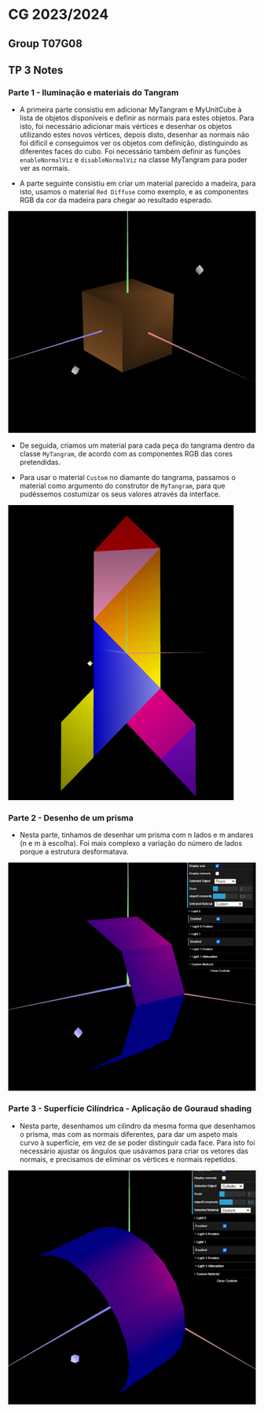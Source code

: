 # CG 2023/2024

## Group T07G08

## TP 3 Notes

### Parte 1 - Iluminação e materiais do Tangram

- A primeira parte consistiu em adicionar MyTangram e MyUnitCube à lista de objetos disponíveis e definir as normais para estes objetos. Para isto, foi necessário adicionar mais vértices e desenhar os objetos utilizando estes novos vértices, depois disto, desenhar as normais não foi difícil e conseguimos ver os objetos com definição, distinguindo as diferentes faces do cubo. Foi necessário também definir as funções `enableNormalViz` e `disableNormalViz` na classe MyTangram para poder ver as normais.

- A parte seguinte consistiu em criar um material parecido a madeira, para isto, usamos o material `Red Diffuse` como exemplo, e as componentes RGB da cor da madeira para chegar ao resultado esperado.

![Screenshot 1](screenshots/CG-t07g08-tp3-1.png)

- De seguida, criamos um material para cada peça do tangrama dentro da classe `MyTangram`, de acordo com as componentes RGB das cores pretendidas.

- Para usar o material `Custom` no diamante do tangrama, passamos o material como argumento do construtor de `MyTangram`, para que pudéssemos costumizar os seus valores através da interface.

![Screenshot 2](screenshots/CG-t07g08-tp3-2.png)

### Parte 2 - Desenho de um prisma

- Nesta parte, tinhamos de desenhar um prisma com n lados e m andares (n e m à escolha). Foi mais complexo a variação do número de lados porque a estrutura desformatava.

![Screenshot 3](screenshots/CG-t07g08-tp3-3.png)

### Parte 3 - Superfície Cilíndrica - Aplicação de Gouraud shading

- Nesta parte, desenhamos um cilindro da mesma forma que desenhamos o prisma, mas com as normais diferentes, para dar um aspeto mais curvo à superfície, em vez de se poder distinguir cada face. Para isto foi necessário ajustar os ângulos que usávamos para criar os vetores das normais, e precisamos de eliminar os vértices e normais repetidos.

![Screenshot 4](screenshots/CG-t07g08-tp3-4.png)